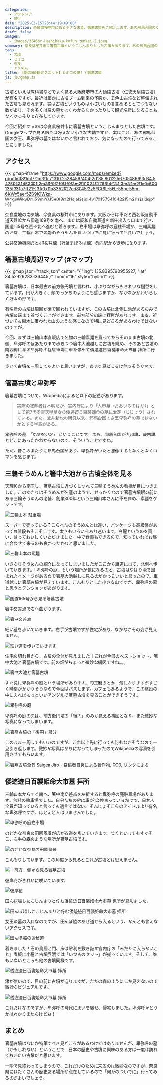 ```yaml
---
categories:
  - アウトドア
  - 旅行
date: "2025-02-15T23:44:19+09:00"
description: 奈良県桜井市にある小さな古墳、箸墓古墳をご紹介します。あの邪馬台国の女王、卑弥呼の墓ではないかと言われている、日本の歴史上重要な古墳かもしれません！？
draft: false
images:
  - images/3346px-Hashihaka-kofun_zenkei-2.jpeg
summary: 奈良県桜井市に箸墓古墳というこじんまりとした古墳があります。あの邪馬台国の女王、卑弥呼の墓ではないかと言われており、気になったので行ってみることにしました。
tags:
  - 古墳
  - ヒミコ
  - 奈良
  - そうめん
title: 【関西B級観光スポット】ヒミコの墓！？箸墓古墳
js: js/gmap.ts
---
```


古墳といえば教科書などでよく見る大阪府堺市の大仙陵古墳（仁徳天皇陵古墳）が有名ですが、最近は密かに古墳ブーム到来の予感か、五色山古墳など整備された古墳も見られます。実は古墳というものは小さいものを含めるととてつもない数があり、その多くは誰の墓かよくわからなかったりして観光名所になることもなくひっそりと存在しています。

今回ご紹介するのは奈良県桜井市に箸墓古墳というこじんまりとした古墳です。Googleマップで見る限りは冴えない小さな古墳ですが、実はこれ、あの邪馬台国の女王、卑弥呼の墓ではないかと言われており、気になったので行ってみることにしました。

## アクセス

{{< gmap-iframe "https://www.google.com/maps/embed?pb=!1m18!1m12!1m3!1d71310.25284597404!2d135.80122567054866!3d34.54759431453001!2m3!1f0!2f0!3f0!3m2!1i1024!2i768!4f13.1!3m3!1m2!1s0x600135f331a7ff21%3A0xf1b8352827ed8045!2z5YCt6L-56L-55pel55m-6KWy5aer5ZG9IOWkp-W4guWikyDmi53miYA!5e0!3m2!1sja!2sjp!4v1701575410422!5m2!1sja!2sjp" >}}

奈良盆地の南東端、奈良県の桜井市にあります。大阪からは車だと西名阪自動車道天理ICから国道169号を南へ、または阪和自動車道を新庄出入り口まで行き、国道165号を西→北へ進むと着きます。駐車場は卑弥呼の庭駐車場か、三輪素麺のお店、三輪山本で名物のそうめんを買いついでに見に行っても良いでしょう。

公共交通機関だとJR桜井線（万葉まほろば線）巻向駅から徒歩になります。

## 箸墓古墳周辺マップ {#マップ}

{{< gmap json="track.json" center="{ \"lng\": 135.8395790955927, \"lat\": 34.53926283636445 }" zoom="16" style="hybrid" >}}

箸墓古墳は、日本最古の前方後円墳と言われ、小ぶりながらもきれいな鍵型をしています。円が大きく、頭でっかちのようにも感じますが、なかなかかわいらしく好みの形です。

有名所の古墳は周囲が濠で囲われていますが、この古墳は北側に池があるのみで古墳の端まで近づくことができます。前方部分の端に拝所があります。まあ、近づいても樹木に覆われた山のような感じなので特に見どころがあるわけではないのですが。

今回、まずは三輪山本直販店で名物の三輪素麺を買ってからそのまま古墳の北側、卑弥呼の庭あたりまで歩きつつ箸中大池越しに古墳を眺め、そのあと古墳の南西側にある卑弥呼の庭駐車場に車を停めて倭迹迹日百襲姫命大市墓
拝所に行きました。

歩いて古墳を一周してもよいと思いますが、あまり見どころは無さそうなので。

## 箸墓古墳と卑弥呼

箸墓古墳について、Wikipediaによると以下の記述があります。

> 実際の被葬者は不明だが、宮内庁により「大市墓（おおいちのはか）」として第7代孝霊天皇皇女の倭迹迹日百襲姫命の墓に治定（じじょう）されている。また、笠井新也の研究以来、邪馬台国の女王卑弥呼の墓ではないかとする学説がある。

卑弥呼の墓 *「ではないか」*
ということです。まあ、邪馬台国が九州説、畿内説とどこにあったかわからないので、そういうことですね。

ただ、昔このあたりに邪馬台国があり、卑弥呼がいたと想像するとなんとなくロマンを感じます。

## 三輪そうめんと箸中大池から古墳全体を見る

天理ICから南下し、箸墓古墳に近づくにつれて三輪そうめんの看板が目につきました。このあたりはそうめんが名産のようで、せっかくなので箸墓古墳眼の前にある三輪そうめんの老舗、創業300年という三輪山本さんに車を停め、素麺をゲットです。

![三輪山本 駐車場](./images/0001.jpg)

スーパーで売っているそこらへんのそうめんとは違い、パッケージも高級感があってお値段もそこそこです。太さもいろいろあり迷います。白龍というのを買い、帰っておいしくいただきました。中で食事もできるので、知っていればお昼に合わせて来るのも良かったかなと思いました。

![三輪山本の素麺](./images/0002.jpg)

いきなりそうめんの紹介になってしまいましたがここから車道に出て、北側へ歩いていきます。「卑弥呼の庭」という場所が気になるのと、古墳はやはり濠で囲まれたイメージがあるので箸墓大池越しに見るのがかっこいいと思ったので。車道越しに箸墓古墳が見えています。こんもりとした小さな山ですが、卑弥呼の墓と思うとテンションがあがります。

![国道165号から見る箸墓古墳](./images/0003.jpg)

箸中交差点で右へ曲がります。

![箸中交差点](./images/0004.jpg)

細い道を歩いていきます。右手が古墳ですが住宅があり、なかなかその姿が見えません。

![細い道を歩いていきます](./images/0005.jpg)

住宅の切れ目から、古墳の全体が見えました！これが今回のベストショット、箸中大池と箸墓古墳です。前の畑がちょっと微妙な構図ですね。。。

![箸中大池と箸墓古墳](./images/0006.jpg)

すぐ先に卑弥呼の庭という場所があります。勾玉磨きとか、気になりますがすごく時間がかかりそうなので今回はパスします。カフェもあるようで、この施設の中に入ればもっといいアングルで箸墓古墳を見ることができそうです。

![卑弥呼の庭](./images/0007.jpg)

卑弥呼の庭の先は、前方後円墳の「後円」のみが見える構図となり、また微妙な写真になってしまいます。

![箸墓古墳の「後円」部分](./images/0008.jpg)

このまま一周してもいいのですが、これ以上先に行っても何もなさそうなので一旦引き返します。微妙な写真ばかりになってしまったのでWikipediaの写真を引用させてもらいます。

![箸墓古墳全景](./images/3346px-Hashihaka-kofun_zenkei-2.jpeg)
[Saigen Jiro](http://commons.wikimedia.org/wiki/User:Saigen_Jiro "User:Saigen Jiro") - 投稿者自身による著作物, [CC0](http://creativecommons.org/publicdomain/zero/1.0/deed.en "Creative Commons Zero, Public Domain Dedication"), [リンク](https://commons.wikimedia.org/w/index.php?curid=88822998)による

## 倭迹迹日百襲姫命大市墓 拝所

三輪山本からすぐ南へ、箸中南交差点を左折すると卑弥呼の庭駐車場があります。無料の駐車場でした。自分たちの他に車が1台停まっているだけで、日本人全員が知っていると言っても過言ではない、そんじょそこらのアイドルより有名な卑弥呼ですが、ほとんど人はいませんでした。

![卑弥呼の庭駐車場](./images/0009.jpg)

のどかな奈良の田園風景が広がる道を歩いていきます。歩くといってもすぐそこ、左手の森のような場所が箸墓古墳です。

![のどかな奈良の田園風景](./images/0010.jpg)

こんもりしています。この角度から見るとこれが古墳とは思えません。

![「前方」側から見る箸墓古墳](./images/0011.jpg)

彼岸花がきれいに咲いています。

![彼岸花](./images/0012.jpg)

田んぼ越しにこじんまりと佇む倭迹迹日百襲姫命大市墓 拝所が見えました。

![田んぼ越しにこじんまりと佇む倭迹迹日百襲姫命大市墓
拝所](./images/0013.jpg)

女王の墓の入口なのですが、田んぼ脇のあぜ道から入るという、なんとも言えないアクセスです。

![田んぼ脇のあぜ道](./images/0014.jpg)

着きました！石の鳥居と門、床は砂利を敷き詰め宮内庁の「みだりに入らないこと」看板に小屋と古墳界隈では「いつものセット」が揃っています。そして、誰もいないところも他の古墳同様です。

![倭迹迹日百襲姫命大市墓 拝所](./images/0015.jpg)

濠が無いので、目の前に古墳が迫りますが、ただの森のようにしか見えないので微妙なビジュアルです。

![倭迹迹日百襲姫命大市墓 拝所](./images/0016.jpg)

これだけなのですが、卑弥呼の時代に思いを馳せ、帰宅しました。卑弥呼かどうかはわかりませんけどね！

## まとめ

箸墓古墳はなにか特筆すべき見どころがあるわけではありませんが、卑弥呼の墓（かもしれない）ということで、日本の歴史や古墳に興味のある方は一度は訪れておきたい古墳だと思います。

一瞬で見終わってしまうので、これだけのために来るのは微妙なのですが、奈良県にはたくさんの歴史ある場所が点在しているので「何かのついでに」行ってみるのがよいでしょう。
